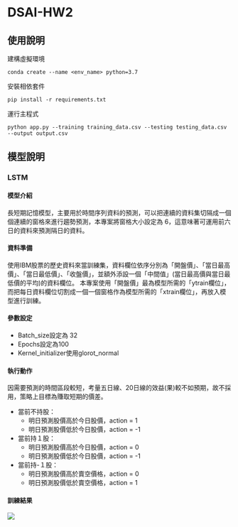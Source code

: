 # DSAI-HW2

## 使用說明
建構虛擬環境
```
conda create --name <env_name> python=3.7
```
安裝相依套件
```
pip install -r requirements.txt
```
運行主程式
```
python app.py --training training_data.csv --testing testing_data.csv --output output.csv
```

## 模型說明

### LSTM

#### 模型介紹
長短期記憶模型，主要用於時間序列資料的預測，可以把連續的資料集切隔成一個個連續的窗格來進行趨勢預測，本專案將窗格大小設定為 6，這意味著可運用前六日的資料來預測隔日的資料。

#### 資料準備
使用IBM股票的歷史資料來當訓練集，資料欄位依序分別為「開盤價」、「當日最高價」、「當日最低價」、「收盤價」，並額外添設一個「中間值」(當日最高價與當日最低價的平均)的資料欄位。
本專案使用「開盤價」最為模型所需的「ytrain欄位」，而把每日資料欄位切割成一個一個窗格作為模型所需的「xtrain欄位」，再放入模型進行訓練。

#### 參數設定
* Batch_size設定為 32
* Epochs設定為100
* Kernel_initializer使用glorot_normal

#### 執行動作
因需要預測的時間區段較短，考量五日線、20日線的效益(果)較不如預期，故不採用，策略上目標為賺取短期的價差。
* 當前不持股：
  * 明日預測股價高於今日股價，action = 1
  * 明日預測股價低於今日股價，action = -1
* 當前持１股：
  * 明日預測股價高於今日股價，action = 0
  * 明日預測股價低於今日股價，action = -1
* 當前持-１股：
  * 明日預測股價高於賣空價格，action = 0
  * 明日預測股價低於賣空價格，action = 1

#### 訓練結果
![](https://i.imgur.com/RswW2zt.png)
